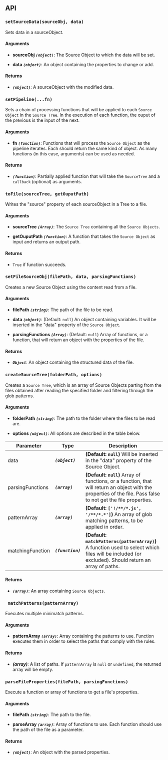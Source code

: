 ## API

### `` setSourceData(sourceObj, data) ``
Sets data in a sourceObject.

#### Arguments

* **sourceObj _``(object)``_**: The Source Object to which the data will be set.

* **data _``(object)``_**: An object containing the properties to change or add.

#### Returns

* **_``(object)``_**: A sourceObject with the modified data.

### `` setPipeline(...fn) ``

Sets a chain of processing functions that will be applied to each ``Source Object`` in the ``Source Tree``. In the execution of each function, the ouput of the previous is the input of the next.

#### Arguments

* **fn _``(function)``_**: Functions that will process the ``Source Object`` as the pipeline iterates. Each should return the same kind of object. As many functions (in this case, arguments) can be used as needed.

#### Returns

* **_``(function)``_**: Partially applied function that will take the ``SourceTree`` and a ``callback`` (optional) as arguments.

### `` toFile(sourceTree, getOuputPath) ``

Writes the "source" property of each sourceObject in a Tree to a file.

#### Arguments

* **sourceTree _``(Array)``_**: The ``Source Tree`` containing all the ``Source Objects``.

* **getOuputPath _``(function)``_**: A function that takes the ``Source Object`` as input and returns an output path.

#### Returns

* ``True`` if function succeeds.

### `` setFileSourceObj(filePath, data, parsingFunctions) ``

Creates a new Source Object using the content read from a file.

#### Arguments

* **filePath _``(string)``_**: The path of the file to be read.

* **data _``(object)``_**: (Default: ``null``) An object containing variables. It will be inserted in the "data" property of the ``Source Object``.

* **parsingFunctions _``(Array)``_**: (Default: ``null``) Array of functions, or a function, that will return an object with the properties of the file.

#### Returns

* **_``Object``_**: An object containing the structured data of the file.

### `` createSourceTree(folderPath, options) ``

Creates a ``Source Tree``, which is an array of Source Objects parting from the files obtained after reading the specified folder and filtering through the glob patterns.

#### Arguments

* **folderPath _``(string)``_**: The path to the folder where the files to be read are.

* **options _``(object)``_**: All options are described in the table below.

| Parameter | Type | Description |
| --- | --- | --- |
| data | **_``(object)``_** | **(Default: ``null``)** Will be inserted in the "data" property of the Source Object.|
| parsingFunctions | **_``(array)``_** | **(Default: ``null``)** Array of functions, or a function, that will return an object with the properties of the file. Pass false to not get the file properties. |
| patternArray | **_``(array)``_** | **(Default: ``['!/**/*.js', '/**/*.*']``)** An array of glob matching patterns, to be applied in order. |
| matchingFunction | **_``(function)``_** | **(Default: ``matchPatterns(patternArray)``)** A function used to select which files will be included (or excluded). Should return an array of paths. |

#### Returns

* **_``(array)``_**: An array containing ``Source Objects``.

### `` matchPatterns(patternArray)``

Executes multiple minimatch patterns.

#### Arguments

* **patternArray _``(array)``_**: Array containing the patterns to use. Function executes them in order to select the paths that comply with the rules. 

#### Returns

* **_(array)_**: A list of paths. If ``patternArray`` is ``null`` or ``undefined``, the returned array will be empty.

### `` parseFileProperties(filePath, parsingFunctions) ``

Execute a function or array of functions to get a file's properties.

#### Arguments

* **filePath _``(string)``_**: The path to the file.

* **parseArray _``(array)``_**: Array of functions to use. Each function should use the path of the file as a parameter.

#### Returns

* **_``(object)``_**: An object with the parsed properties.